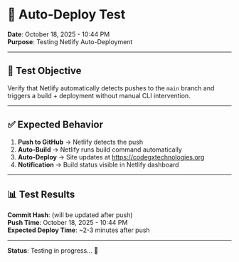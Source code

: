 # 🧪 Auto-Deploy Test

**Date**: October 18, 2025 - 10:44 PM  
**Purpose**: Testing Netlify Auto-Deployment

---

## 🎯 Test Objective

Verify that Netlify automatically detects pushes to the `main` branch and triggers a build + deployment without manual CLI intervention.

---

## ✅ Expected Behavior

1. **Push to GitHub** → Netlify detects the push
2. **Auto-Build** → Netlify runs build command automatically
3. **Auto-Deploy** → Site updates at https://codegxtechnologies.org
4. **Notification** → Build status visible in Netlify dashboard

---

## 📊 Test Results

**Commit Hash**: (will be updated after push)  
**Push Time**: October 18, 2025 - 10:44 PM  
**Expected Deploy Time**: ~2-3 minutes after push  

---

**Status**: Testing in progress... 🚀

